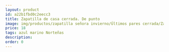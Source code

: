 ```yaml
---
layout: product
id: a22b1fbd0c2eecc3
title: Zapatilla de casa cerrada. De punto
image: img/productos/zapatilla señora invierno/Últimos pares cerrada/Zapatilla de casa cerrada. De punto=18=azul marino Norteñas.webp
price: 18
tags: azul marino Norteñas
description: 
order: 0
---
```


